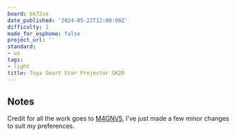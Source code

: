 ```yaml
---
board: bk72xx
date_published: '2024-05-22T12:00:00Z'
difficulty: 1
made_for_esphome: false
project_url: ''
standard:
- us
tags:
- light
title: Tuya Smart Star Projector SK20
---
```


## Notes

Credit for all the work goes to [M4GNV5](https://www.elektroda.com/rtvforum/topic3973047.html), I've just made a few minor changes to suit my preferences.